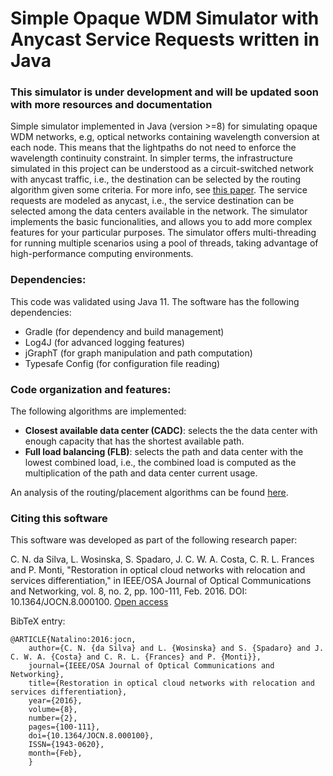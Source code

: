 # Simple Opaque WDM Simulator with Anycast Service Requests written in Java

### This simulator is under development and will be updated soon with more resources and documentation

Simple simulator implemented in Java (version >=8) for simulating opaque WDM networks, e.g, optical networks containing wavelength conversion at each node.
This means that the lightpaths do not need to enforce the wavelength continuity constraint.
In simpler terms, the infrastructure simulated in this project can be understood as a circuit-switched network with anycast traffic, i.e., the destination can be selected by the routing algorithm given some criteria.
For more info, see [this paper](https://ieeexplore.ieee.org/abstract/document/767791).
The service requests are modeled as anycast, i.e., the service destination can be selected among the data centers available in the network.
The simulator implements the basic funcionalities, and allows you to add more complex features for your particular purposes.
The simulator offers multi-threading for running multiple scenarios using a pool of threads, taking advantage of high-performance computing environments.

### Dependencies:

This code was validated using Java 11. The software has the following dependencies:

- Gradle (for dependency and build management)
- Log4J (for advanced logging features)
- jGraphT (for graph manipulation and path computation)
- Typesafe Config (for configuration file reading)

### Code organization and features:

The following algorithms are implemented:
- **Closest available data center (CADC)**: selects the the data center with enough capacity that has the shortest available path.
- **Full load balancing (FLB)**: selects the path and data center with the lowest combined load, i.e., the combined load is computed as the multiplication of the path and data center current usage.

An analysis of the routing/placement algorithms can be found [here](https://ieeexplore.ieee.org/abstract/document/6294216).

### Citing this software

This software was developed as part of the following research paper:

C. N. da Silva, L. Wosinska, S. Spadaro, J. C. W. A. Costa, C. R. L. Frances and P. Monti, "Restoration in optical cloud networks with relocation and services differentiation," in IEEE/OSA Journal of Optical Communications and Networking, vol. 8, no. 2, pp. 100-111, Feb. 2016. DOI: 10.1364/JOCN.8.000100. [Open access](http://www.diva-portal.org/smash/record.jsf?pid=diva2%3A925332&dswid=-6552)

BibTeX entry:

~~~~
@ARTICLE{Natalino:2016:jocn,
    author={C. N. {da Silva} and L. {Wosinska} and S. {Spadaro} and J. C. W. A. {Costa} and C. R. L. {Frances} and P. {Monti}},
    journal={IEEE/OSA Journal of Optical Communications and Networking},
    title={Restoration in optical cloud networks with relocation and services differentiation},
    year={2016},
    volume={8},
    number={2},
    pages={100-111},
    doi={10.1364/JOCN.8.000100},
    ISSN={1943-0620},
    month={Feb},
    }
~~~~

